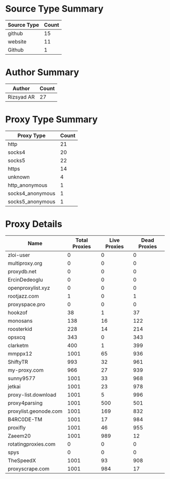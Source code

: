 # Source Type Summary

| Source Type | Count |
|-------------|-------|
| github | 15 |
| website | 11 |
| Github | 1 |


# Author Summary

| Author | Count |
|--------|-------|
| Rizsyad AR | 27 |


# Proxy Type Summary

| Proxy Type | Count |
|------------|-------|
| http | 21 |
| socks4 | 20 |
| socks5 | 22 |
| https | 14 |
| unknown | 4 |
| http_anonymous | 1 |
| socks4_anonymous | 1 |
| socks5_anonymous | 1 |


# Proxy Details

| Name | Total Proxies | Live Proxies | Dead Proxies |
|------|---------------|--------------|---------------|
| zloi-user | 0 | 0 | 0 |
| multiproxy.org | 0 | 0 | 0 |
| proxydb.net | 0 | 0 | 0 |
| ErcinDedeoglu | 0 | 0 | 0 |
| openproxylist.xyz | 0 | 0 | 0 |
| rootjazz.com | 1 | 0 | 1 |
| proxyspace.pro | 0 | 0 | 0 |
| hookzof | 38 | 1 | 37 |
| monosans | 138 | 16 | 122 |
| roosterkid | 228 | 14 | 214 |
| opsxcq | 343 | 0 | 343 |
| clarketm | 400 | 1 | 399 |
| mmppx12 | 1001 | 65 | 936 |
| ShiftyTR | 993 | 32 | 961 |
| my-proxy.com | 966 | 27 | 939 |
| sunny9577 | 1001 | 33 | 968 |
| jetkai | 1001 | 23 | 978 |
| proxy-list.download | 1001 | 5 | 996 |
| proxy4parsing | 1001 | 500 | 501 |
| proxylist.geonode.com | 1001 | 169 | 832 |
| B4RC0DE-TM | 1001 | 17 | 984 |
| proxifly | 1001 | 46 | 955 |
| Zaeem20 | 1001 | 989 | 12 |
| rotatingproxies.com | 0 | 0 | 0 |
| spys | 0 | 0 | 0 |
| TheSpeedX | 1001 | 93 | 908 |
| proxyscrape.com | 1001 | 984 | 17 |

